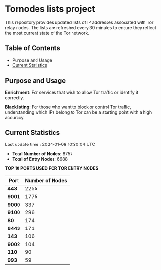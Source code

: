 # Tornodes lists project

This repository provides updated lists of IP addresses associated with Tor relay nodes. The lists are refreshed every 30 minutes to ensure they reflect the most current state of the Tor network.

## Table of Contents

- [Purpose and Usage](#purpose-and-usage)
- [Current Statistics](#current-statistics)


## Purpose and Usage

**Enrichment**: For services that wish to allow Tor traffic or identify it correctly.

**Blacklisting**: For those who want to block or control Tor traffic, understanding which IPs belong to Tor can be a starting point with a high accuracy.

## Current Statistics

Last update time : 2024-01-08 10:30:04 UTC

- **Total Number of Nodes**: 8757
- **Total of Entry Nodes**: 6688

**TOP 10 PORTS USED FOR TOR ENTRY NODES**

| **Port** | **Number of Nodes** |
|------|-----------------|
| **443**   | 2255  |
| **9001**   | 1775  |
| **9000**   | 337  |
| **9100**   | 296  |
| **80**   | 174  |
| **8443**   | 171  |
| **143**   | 106  |
| **9002**   | 104  |
| **110**   | 90  |
| **993**   | 59  |

